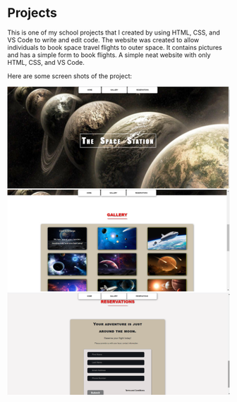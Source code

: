 # Projects
This is one of my school projects that I created by using HTML, CSS, and VS Code to write and edit code. The website was created to allow individuals to book space travel flights to outer space. It contains pictures and has a simple form to book flights. A simple neat website with only HTML, CSS, and VS Code.

Here are some screen shots of the project:

<img src="Project/images/Screenshot1.png">

<img src="Project/images/Screenshot2.png">

<img src="Project/images/Screenshot3.png">

